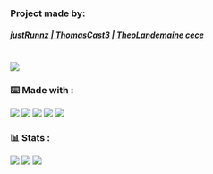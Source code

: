 
<!-- 
[![made-with-javascript](https://img.shields.io/badge/Made%20with-JavaScript-fdbe02.svg)](https://www.javascript.com)

[![made-with-html](https://img.shields.io/badge/Made%20with-HTML-FF7518.svg)](https://www.javascript.com)

[![made-with-css](https://img.shields.io/badge/Made%20with-CSS-246bce.svg)](https://www.javascript.com) -->
<!-- 
![Visual Studio Code](https://img.shields.io/badge/--007ACC?logo=visual%20studio%20code&logoColor=ffffff) -->

<!-- 
[![GitHub commits](https://badgen.net/github/commits/Naereen/Strapdown.js)](https://GitHub.com/justRunnz/PROJET_JS_AVANCEE/commit/) -->



<div>
    <h3>Project made by:</h3>
    <a href="https://github.com/justRunnz"><h5>justRunnz |   
    <a href="https://github.com/ThomasCast3">ThomasCast3 |
    <a href="https://github.com/TheoLandemaine">TheoLandemaine</a>
    <a href="https://github.com/TheoLandemaine">cece</a>      

</div>

<br>
<div>
    <a
        href="https://open.vscode.dev/ThomasCast3/Projet_php/">
        <img src="https://open.vscode.dev/badges/open-in-vscode.svg">
    </a> 
    <!-- <a 
        href='https://x-github-client/openRepo/github.com/justRunnz/PROJET_JS_AVANCEE'>
        <img src='https://img.shields.io/badge/Open_With Github Desktop-100000?style=flat&logo=GitHub&logoColor=white&labelColor=1F1F1F&color=4a0e78'/></a> -->
</div>



<div>
    <h3>⌨️ Made with : </h3>
    <a>
        <img src="https://img.shields.io/badge/--181717?logo=github&logoColor=ffffff">
    </a>
    <a>
        <img src="https://img.shields.io/badge/--F7DF1E?logo=javascript&logoColor=000">
    </a>
    <a>
        <img src="https://img.shields.io/badge/--246bce?logo=css3&logoColor=ffffff">
    </a>
    <a>
        <img src="https://img.shields.io/badge/--FF7518?logo=html5&logoColor=ffffff">
    </a>
      <a>
        <img src="https://img.shields.io/badge/--#7417a6?logo=PHP&logoColor=ffffff">
    </a>
</div>

<div>
    <h3>📊 Stats : </h3>
        <a>
        <img src="https://badgen.net/github/branches/ThomasCast3/Projet_php/">
    </a>
    <a>
        <img src="https://badgen.net/github/commits/ThomasCast3/Projet_php/">
    </a>
    <a>
        <img src="https://badgen.net/github/last-commit/ThomasCast3/Projet_php/">
    <!-- </a>
        <a>
        <img src="https://badgen.net/github/clones/justRunnz/PROJET_JS_AVANCEE/MC-dev">
    </a> -->
    <!-- <a>
        <img src="https://img.shields.io/github/downloads/justRunnz/PROJET_JS_AVANCEE/MC-dev/total.svg">
    </a> -->
</div>
